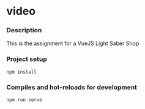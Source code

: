 # video

### Description
This is the assignment for a VueJS Light Saber Shop

### Project setup
```
npm install
```

### Compiles and hot-reloads for development
```
npm run serve
```

